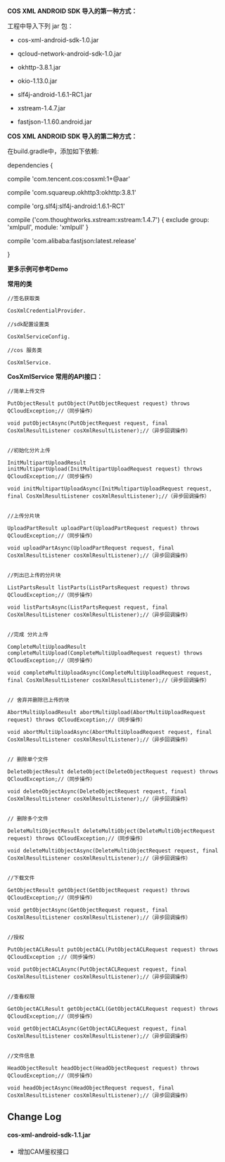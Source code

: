 **COS XML ANDROID SDK 导入的第一种方式：**

工程中导入下列 jar 包：
- cos-xml-android-sdk-1.0.jar

- qcloud-network-android-sdk-1.0.jar
 
- okhttp-3.8.1.jar

- okio-1.13.0.jar
 
- slf4j-android-1.6.1-RC1.jar

- xstream-1.4.7.jar

- fastjson-1.1.60.android.jar


**COS XML ANDROID SDK 导入的第二种方式：**

在build.gradle中，添加如下依赖:

dependencies { 

compile 'com.tencent.cos:cosxml:1+@aar'

compile 'com.squareup.okhttp3:okhttp:3.8.1'

compile 'org.slf4j:slf4j-android:1.6.1-RC1'

compile ('com.thoughtworks.xstream:xstream:1.4.7') {
exclude group: 'xmlpull', module: 'xmlpull'
}

compile 'com.alibaba:fastjson:latest.release'

}

**更多示例可参考Demo**

**常用的类**
```
//签名获取类

CosXmlCredentialProvider.

//sdk配置设置类

CosXmlServiceConfig.

//cos 服务类

CosXmlService.
```

**CosXmlService 常用的API接口：**

```
//简单上传文件

PutObjectResult putObject(PutObjectRequest request) throws QCloudException;//（同步操作）

void putObjectAsync(PutObjectRequest request, final CosXmlResultListener cosXmlResultListener);//（异步回调操作）


//初始化分片上传

InitMultipartUploadResult initMultipartUpload(InitMultipartUploadRequest request) throws QCloudException;//（同步操作）

void initMultipartUploadAsync(InitMultipartUploadRequest request, final CosXmlResultListener cosXmlResultListener);//（异步回调操作）


//上传分片块

UploadPartResult uploadPart(UploadPartRequest request) throws QCloudException;//（同步操作）

void uploadPartAsync(UploadPartRequest request, final CosXmlResultListener cosXmlResultListener);//（异步回调操作）


//列出已上传的分片块

ListPartsResult listParts(ListPartsRequest request) throws QCloudException;//（同步操作）

void listPartsAsync(ListPartsRequest request, final CosXmlResultListener cosXmlResultListener);//（异步回调操作）


//完成 分片上传

CompleteMultiUploadResult completeMultiUpload(CompleteMultiUploadRequest request) throws QCloudException;//（同步操作）

void completeMultiUploadAsync(CompleteMultiUploadRequest request, final CosXmlResultListener cosXmlResultListener);//（异步回调操作）


// 舍弃并删除已上传的块

AbortMultiUploadResult abortMultiUpload(AbortMultiUploadRequest request) throws QCloudException;//（同步操作）

void abortMultiUploadAsync(AbortMultiUploadRequest request, final CosXmlResultListener cosXmlResultListener);//（异步回调操作）


// 删除单个文件

DeleteObjectResult deleteObject(DeleteObjectRequest request) throws QCloudException;//（同步操作）

void deleteObjectAsync(DeleteObjectRequest request, final CosXmlResultListener cosXmlResultListener);//（异步回调操作）


// 删除多个文件

DeleteMultiObjectResult deleteMultiObject(DeleteMultiObjectRequest request) throws QCloudException;//（同步操作）

void deleteMultiObjectAsync(DeleteMultiObjectRequest request, final CosXmlResultListener cosXmlResultListener);//（异步回调操作）


//下载文件

GetObjectResult getObject(GetObjectRequest request) throws QCloudException;//（同步操作）

void getObjectAsync(GetObjectRequest request, final CosXmlResultListener cosXmlResultListener);//（异步回调操作）


//授权

PutObjectACLResult putObjectACL(PutObjectACLRequest request) throws QCloudException ;//（同步操作）

void putObjectACLAsync(PutObjectACLRequest request, final CosXmlResultListener cosXmlResultListener);//（异步回调操作）


//查看权限

GetObjectACLResult getObjectACL(GetObjectACLRequest request) throws QCloudException;//（同步操作）

void getObjectACLAsync(GetObjectACLRequest request, final CosXmlResultListener cosXmlResultListener);//（异步回调操作）


//文件信息

HeadObjectResult headObject(HeadObjectRequest request) throws QCloudException;//（同步操作）

void headObjectAsync(HeadObjectRequest request, final CosXmlResultListener cosXmlResultListener);//（异步回调操作）
```




## Change Log

#### **cos-xml-android-sdk-1.1.jar**
- 增加CAM鉴权接口


